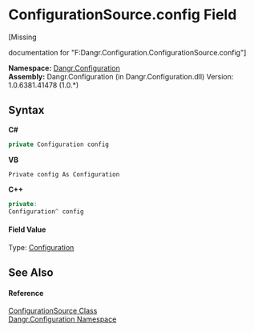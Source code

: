 # ConfigurationSource.config Field
 

\[Missing <summary> documentation for "F:Dangr.Configuration.ConfigurationSource.config"\]

**Namespace:**&nbsp;<a href="N_Dangr_Configuration">Dangr.Configuration</a><br />**Assembly:**&nbsp;Dangr.Configuration (in Dangr.Configuration.dll) Version: 1.0.6381.41478 (1.0.*)

## Syntax

**C#**<br />
``` C#
private Configuration config
```

**VB**<br />
``` VB
Private config As Configuration
```

**C++**<br />
``` C++
private:
Configuration^ config
```


#### Field Value
Type: <a href="T_Dangr_Configuration_Configuration">Configuration</a>

## See Also


#### Reference
<a href="T_Dangr_Configuration_ConfigurationSource">ConfigurationSource Class</a><br /><a href="N_Dangr_Configuration">Dangr.Configuration Namespace</a><br />
